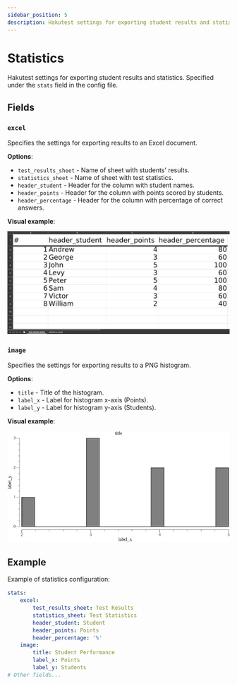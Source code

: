 ```yaml
---
sidebar_position: 5
description: Hakutest settings for exporting student results and statistics
---
```


# Statistics

Hakutest settings for exporting student results and statistics. Specified under the `stats` field in the config file.

## Fields

### `excel`

Specifies the settings for exporting results to an Excel document.

**Options**:

-   `test_results_sheet` - Name of sheet with students' results.
-   `statistics_sheet` - Name of sheet with test statistics.
-   `header_student` - Header for the column with student names.
-   `header_points` - Header for the column with points scored by students.
-   `header_percentage` - Header for the column with percentage of correct answers.

**Visual example**:

![Excel configuration example](./img/excel-example.webp)

### `image`

Specifies the settings for exporting results to a PNG histogram.

**Options**:

-   `title` - Title of the histogram.
-   `label_x` - Label for histogram x-axis (Points).
-   `label_y` - Label for histogram y-axis (Students).

**Visual example**:

![Histogram configuration example](./img/histogram-example.webp)

## Example

Example of statistics configuration:

```yaml title='config.yaml'
stats:
    excel:
        test_results_sheet: Test Results
        statistics_sheet: Test Statistics
        header_student: Student
        header_points: Points
        header_percentage: '%'
    image:
        title: Student Performance
        label_x: Points
        label_y: Students
# Other fields...
```
